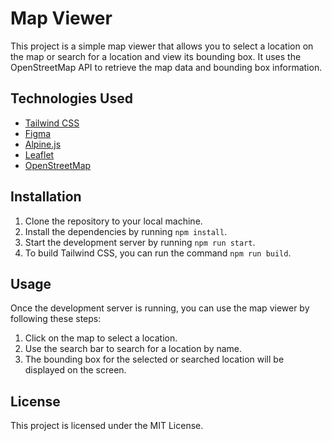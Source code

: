 # Map Viewer

This project is a simple map viewer that allows you to select a location on the map or search for a location and view its bounding box. It uses the OpenStreetMap API to retrieve the map data and bounding box information.

## Technologies Used

- [Tailwind CSS](https://tailwindcss.com/)
- [Figma](https://www.figma.com/)
- [Alpine.js](https://github.com/alpinejs/alpine)
- [Leaflet](https://leafletjs.com/)
- [OpenStreetMap](https://www.openstreetmap.org/)


## Installation

1. Clone the repository to your local machine.
2. Install the dependencies by running `npm install`.
3. Start the development server by running `npm run start`.
4. To build Tailwind CSS, you can run the command `npm run build`.



## Usage

Once the development server is running, you can use the map viewer by following these steps:

1. Click on the map to select a location.
2. Use the search bar to search for a location by name.
3. The bounding box for the selected or searched location will be displayed on the screen.


## License

This project is licensed under the MIT License.


